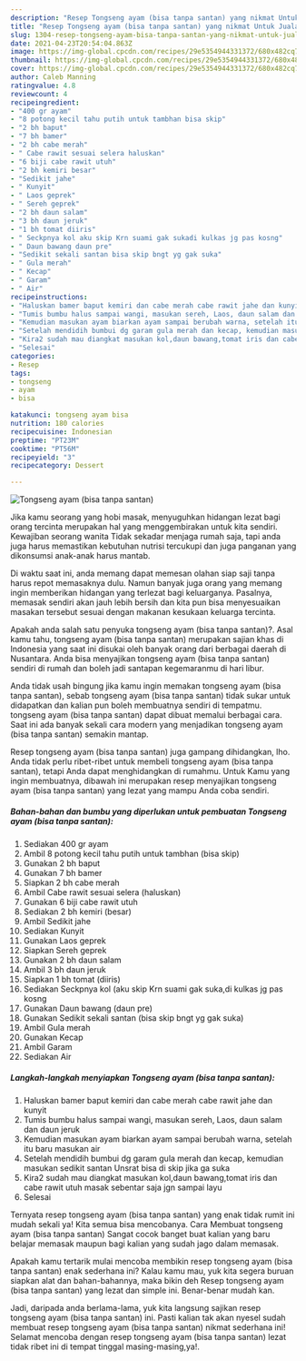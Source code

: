 ```yaml
---
description: "Resep Tongseng ayam (bisa tanpa santan) yang nikmat Untuk Jualan"
title: "Resep Tongseng ayam (bisa tanpa santan) yang nikmat Untuk Jualan"
slug: 1304-resep-tongseng-ayam-bisa-tanpa-santan-yang-nikmat-untuk-jualan
date: 2021-04-23T20:54:04.863Z
image: https://img-global.cpcdn.com/recipes/29e5354944331372/680x482cq70/tongseng-ayam-bisa-tanpa-santan-foto-resep-utama.jpg
thumbnail: https://img-global.cpcdn.com/recipes/29e5354944331372/680x482cq70/tongseng-ayam-bisa-tanpa-santan-foto-resep-utama.jpg
cover: https://img-global.cpcdn.com/recipes/29e5354944331372/680x482cq70/tongseng-ayam-bisa-tanpa-santan-foto-resep-utama.jpg
author: Caleb Manning
ratingvalue: 4.8
reviewcount: 4
recipeingredient:
- "400 gr ayam"
- "8 potong kecil tahu putih untuk tambhan bisa skip"
- "2 bh baput"
- "7 bh bamer"
- "2 bh cabe merah"
- " Cabe rawit sesuai selera haluskan"
- "6 biji cabe rawit utuh"
- "2 bh kemiri besar"
- "Sedikit jahe"
- " Kunyit"
- " Laos geprek"
- " Sereh geprek"
- "2 bh daun salam"
- "3 bh daun jeruk"
- "1 bh tomat diiris"
- " Seckpnya kol aku skip Krn suami gak sukadi kulkas jg pas kosng"
- " Daun bawang daun pre"
- "Sedikit sekali santan bisa skip bngt yg gak suka"
- " Gula merah"
- " Kecap"
- " Garam"
- " Air"
recipeinstructions:
- "Haluskan bamer baput kemiri dan cabe merah cabe rawit jahe dan kunyit"
- "Tumis bumbu halus sampai wangi, masukan sereh, Laos, daun salam dan daun jeruk"
- "Kemudian masukan ayam biarkan ayam sampai berubah warna, setelah itu baru masukan air"
- "Setelah mendidih bumbui dg garam gula merah dan kecap, kemudian masukan sedikit santan Unsrat bisa di skip jika ga suka"
- "Kira2 sudah mau diangkat masukan kol,daun bawang,tomat iris dan cabe rawit utuh masak sebentar saja jgn sampai layu"
- "Selesai"
categories:
- Resep
tags:
- tongseng
- ayam
- bisa

katakunci: tongseng ayam bisa 
nutrition: 180 calories
recipecuisine: Indonesian
preptime: "PT23M"
cooktime: "PT56M"
recipeyield: "3"
recipecategory: Dessert

---
```



![Tongseng ayam (bisa tanpa santan)](https://img-global.cpcdn.com/recipes/29e5354944331372/680x482cq70/tongseng-ayam-bisa-tanpa-santan-foto-resep-utama.jpg)

Jika kamu seorang yang hobi masak, menyuguhkan hidangan lezat bagi orang tercinta merupakan hal yang menggembirakan untuk kita sendiri. Kewajiban seorang  wanita Tidak sekadar menjaga rumah saja, tapi anda juga harus memastikan kebutuhan nutrisi tercukupi dan juga panganan yang dikonsumsi anak-anak harus mantab.

Di waktu  saat ini, anda memang dapat memesan olahan siap saji tanpa harus repot memasaknya dulu. Namun banyak juga orang yang memang ingin memberikan hidangan yang terlezat bagi keluarganya. Pasalnya, memasak sendiri akan jauh lebih bersih dan kita pun bisa menyesuaikan masakan tersebut sesuai dengan makanan kesukaan keluarga tercinta. 



Apakah anda salah satu penyuka tongseng ayam (bisa tanpa santan)?. Asal kamu tahu, tongseng ayam (bisa tanpa santan) merupakan sajian khas di Indonesia yang saat ini disukai oleh banyak orang dari berbagai daerah di Nusantara. Anda bisa menyajikan tongseng ayam (bisa tanpa santan) sendiri di rumah dan boleh jadi santapan kegemaranmu di hari libur.

Anda tidak usah bingung jika kamu ingin memakan tongseng ayam (bisa tanpa santan), sebab tongseng ayam (bisa tanpa santan) tidak sukar untuk didapatkan dan kalian pun boleh membuatnya sendiri di tempatmu. tongseng ayam (bisa tanpa santan) dapat dibuat memalui berbagai cara. Saat ini ada banyak sekali cara modern yang menjadikan tongseng ayam (bisa tanpa santan) semakin mantap.

Resep tongseng ayam (bisa tanpa santan) juga gampang dihidangkan, lho. Anda tidak perlu ribet-ribet untuk membeli tongseng ayam (bisa tanpa santan), tetapi Anda dapat menghidangkan di rumahmu. Untuk Kamu yang ingin membuatnya, dibawah ini merupakan resep menyajikan tongseng ayam (bisa tanpa santan) yang lezat yang mampu Anda coba sendiri.

<!--inarticleads1-->

##### Bahan-bahan dan bumbu yang diperlukan untuk pembuatan Tongseng ayam (bisa tanpa santan):

1. Sediakan 400 gr ayam
1. Ambil 8 potong kecil tahu putih untuk tambhan (bisa skip)
1. Gunakan 2 bh baput
1. Gunakan 7 bh bamer
1. Siapkan 2 bh cabe merah
1. Ambil  Cabe rawit sesuai selera (haluskan)
1. Gunakan 6 biji cabe rawit utuh
1. Sediakan 2 bh kemiri (besar)
1. Ambil Sedikit jahe
1. Sediakan  Kunyit
1. Gunakan  Laos geprek
1. Siapkan  Sereh geprek
1. Gunakan 2 bh daun salam
1. Ambil 3 bh daun jeruk
1. Siapkan 1 bh tomat (diiris)
1. Sediakan  Seckpnya kol (aku skip Krn suami gak suka,di kulkas jg pas kosng
1. Gunakan  Daun bawang (daun pre)
1. Gunakan Sedikit sekali santan (bisa skip bngt yg gak suka)
1. Ambil  Gula merah
1. Gunakan  Kecap
1. Ambil  Garam
1. Sediakan  Air




<!--inarticleads2-->

##### Langkah-langkah menyiapkan Tongseng ayam (bisa tanpa santan):

1. Haluskan bamer baput kemiri dan cabe merah cabe rawit jahe dan kunyit
1. Tumis bumbu halus sampai wangi, masukan sereh, Laos, daun salam dan daun jeruk
1. Kemudian masukan ayam biarkan ayam sampai berubah warna, setelah itu baru masukan air
1. Setelah mendidih bumbui dg garam gula merah dan kecap, kemudian masukan sedikit santan Unsrat bisa di skip jika ga suka
1. Kira2 sudah mau diangkat masukan kol,daun bawang,tomat iris dan cabe rawit utuh masak sebentar saja jgn sampai layu
1. Selesai




Ternyata resep tongseng ayam (bisa tanpa santan) yang enak tidak rumit ini mudah sekali ya! Kita semua bisa mencobanya. Cara Membuat tongseng ayam (bisa tanpa santan) Sangat cocok banget buat kalian yang baru belajar memasak maupun bagi kalian yang sudah jago dalam memasak.

Apakah kamu tertarik mulai mencoba membikin resep tongseng ayam (bisa tanpa santan) enak sederhana ini? Kalau kamu mau, yuk kita segera buruan siapkan alat dan bahan-bahannya, maka bikin deh Resep tongseng ayam (bisa tanpa santan) yang lezat dan simple ini. Benar-benar mudah kan. 

Jadi, daripada anda berlama-lama, yuk kita langsung sajikan resep tongseng ayam (bisa tanpa santan) ini. Pasti kalian tak akan nyesel sudah membuat resep tongseng ayam (bisa tanpa santan) nikmat sederhana ini! Selamat mencoba dengan resep tongseng ayam (bisa tanpa santan) lezat tidak ribet ini di tempat tinggal masing-masing,ya!.

